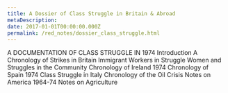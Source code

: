 ```yaml
---
title: A Dossier of Class Struggle in Britain & Abroad
metaDescription: 
date: 2017-01-01T00:00:00.000Z
permalink: /red_notes/dossier_class_struggle.html
---
```

A DOCUMENTATION OF CLASS STRUGGLE IN 1974
Introduction
A Chronology of Strikes in Britain
Immigrant Workers in Struggle
Women and Struggles in the Community
Chronology of Ireland 1974
Chronology of Spain 1974
Class Struggle in Italy
Chronology of the Oil Crisis
Notes on America 1964-74
Notes on Agriculture
